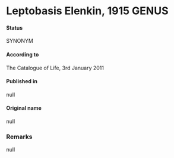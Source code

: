 # Leptobasis Elenkin, 1915 GENUS

#### Status
SYNONYM

#### According to
The Catalogue of Life, 3rd January 2011

#### Published in
null

#### Original name
null

### Remarks
null